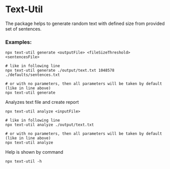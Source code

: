 # Text-Util

The package helps to generate random text with defined size from provided set of sentences.

### Examples:
```shell
npx text-util generate <outputFile> <fileSizeThreshold> <sentencesFile>

# like in following line
npx text-util generate ./output/text.txt 1048578 ./defaults/sentences.txt

# or with no parameters, then all parameters will be taken by default (like in line above) 
npx text-util generate
```

Analyzes text file and create report
```shell
npx text-util analyze <inputFile>

# like in following line
npx text-util analyze ./output/text.txt

# or with no parameters, then all parameters will be taken by default (like in line above) 
npx text-util analyze
```

Help is shown by command
```shell
npx text-util -h
```

